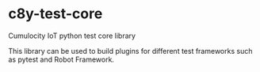 # c8y-test-core

Cumulocity IoT python test core library

This library can be used to build plugins for different test frameworks such as pytest and Robot Framework.

